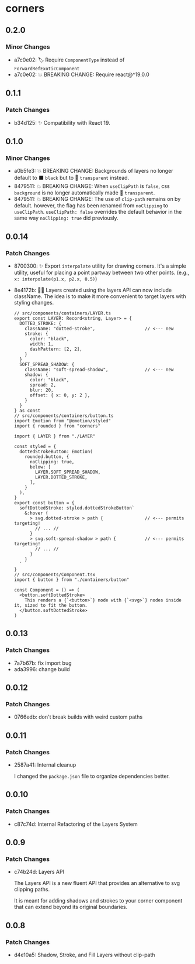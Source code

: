 # corners

## 0.2.0

### Minor Changes

- a7c0e02: 🏷️ Require `ComponentType` instead of `ForwardRefExoticComponent`
- a7c0e02: 💥 BREAKING CHANGE: Require react@^19.0.0

## 0.1.1

### Patch Changes

- b34d125: ✨ Compatibility with React 19.

## 0.1.0

### Minor Changes

- a0b5fe3: 💥 BREAKING CHANGE: Backgrounds of layers no longer default to ⬛ `black` but to 🏁 `transparent` instead.
- 8479511: 💥 BREAKING CHANGE: When `useClipPath` is `false`, css `background` is no longer automatically made 🏁 `transparent`.
- 8479511: 💥 BREAKING CHANGE: The use of `clip-path` remains on by default. however, the flag has been renamed from `noClipping` to `useClipPath`. `useClipPath: false` overrides the default behavior in the same way `noClipping: true` did previously.

## 0.0.14

### Patch Changes

- 8700300: ✨ Export `interpolate` utility for drawing corners. It's a simple utility, useful for placing a point partway between two other points. (e.g., `x: interpolate(p1.x, p2.x, 0.5)`)
- 8e4172b: 💄✨ Layers created using the layers API can now include className. The idea is to make it more convenient to target layers with styling changes.

  ```tsx
  // src/components/containers/LAYER.ts
  export const LAYER: Record<string, Layer> = {
    DOTTED_STROKE: {
      className: "dotted-stroke",                   // <--- new
      stroke: {
        color: "black",
        width: 1,
        dashPattern: [2, 2],
      }
    }
    SOFT_SPREAD_SHADOW: {
      className: "soft-spread-shadow",              // <--- new
      shadow: {
        color: "black",
        spread: 2,
        blur: 20,
        offset: { x: 0, y: 2 },
      }
    }
  } as const
  // src/components/containers/button.ts
  import Emotion from "@emotion/styled"
  import { rounded } from "corners"

  import { LAYER } from "./LAYER"

  const styled = {
    dottedStrokeButton: Emotion(
      rounded.button, {
        noClipping: true,
        below: [
          LAYER.SOFT_SPREAD_SHADOW,
          LAYER.DOTTED_STROKE,
        ],
      }
    ),
  }
  export const button = {
    softDottedStroke: styled.dottedStrokeButton`
      &:hover {
        > svg.dotted-stroke > path {                // <--- permits targeting!
          // ... //
        }
        > svg.soft-spread-shadow > path {           // <--- permits targeting!
          // ... //
        }
      }
    `
  }
  // src/components/Component.tsx
  import { button } from "./containers/button"

  const Component = () => (
    <button.softDottedStroke>
      This renders a {`<button>`} node with {`<svg>`} nodes inside it, sized to fit the button.
    </button.softDottedStroke>
  )
  ```

## 0.0.13

### Patch Changes

- 7a7b67b: fix import bug
- ada3996: change build

## 0.0.12

### Patch Changes

- 0766edb: don't break builds with weird custom paths

## 0.0.11

### Patch Changes

- 2587a41: Internal cleanup

  I changed the `package.json` file to organize dependencies better.

## 0.0.10

### Patch Changes

- c87c74d: Internal Refactoring of the Layers System

## 0.0.9

### Patch Changes

- c74b24d: Layers API

  The Layers API is a new fluent API that provides an alternative to svg clipping paths.

  It is meant for adding shadows and strokes to your corner component that can extend beyond its original boundaries.

## 0.0.8

### Patch Changes

- d4e10a5: Shadow, Stroke, and Fill Layers without clip-path
